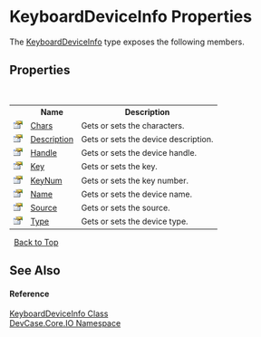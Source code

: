 # KeyboardDeviceInfo Properties
 

The <a href="T_DevCase_Core_IO_KeyboardDeviceInfo">KeyboardDeviceInfo</a> type exposes the following members.


## Properties
&nbsp;<table><tr><th></th><th>Name</th><th>Description</th></tr><tr><td>![Public property](media/pubproperty.gif "Public property")</td><td><a href="P_DevCase_Core_IO_KeyboardDeviceInfo_Chars">Chars</a></td><td>
Gets or sets the characters.</td></tr><tr><td>![Public property](media/pubproperty.gif "Public property")</td><td><a href="P_DevCase_Core_IO_KeyboardDeviceInfo_Description">Description</a></td><td>
Gets or sets the device description.</td></tr><tr><td>![Public property](media/pubproperty.gif "Public property")</td><td><a href="P_DevCase_Core_IO_KeyboardDeviceInfo_Handle">Handle</a></td><td>
Gets or sets the device handle.</td></tr><tr><td>![Public property](media/pubproperty.gif "Public property")</td><td><a href="P_DevCase_Core_IO_KeyboardDeviceInfo_Key">Key</a></td><td>
Gets or sets the key.</td></tr><tr><td>![Public property](media/pubproperty.gif "Public property")</td><td><a href="P_DevCase_Core_IO_KeyboardDeviceInfo_KeyNum">KeyNum</a></td><td>
Gets or sets the key number.</td></tr><tr><td>![Public property](media/pubproperty.gif "Public property")</td><td><a href="P_DevCase_Core_IO_KeyboardDeviceInfo_Name">Name</a></td><td>
Gets or sets the device name.</td></tr><tr><td>![Public property](media/pubproperty.gif "Public property")</td><td><a href="P_DevCase_Core_IO_KeyboardDeviceInfo_Source">Source</a></td><td>
Gets or sets the source.</td></tr><tr><td>![Public property](media/pubproperty.gif "Public property")</td><td><a href="P_DevCase_Core_IO_KeyboardDeviceInfo_Type">Type</a></td><td>
Gets or sets the device type.</td></tr></table>&nbsp;
<a href="#keyboarddeviceinfo-properties">Back to Top</a>

## See Also


#### Reference
<a href="T_DevCase_Core_IO_KeyboardDeviceInfo">KeyboardDeviceInfo Class</a><br /><a href="N_DevCase_Core_IO">DevCase.Core.IO Namespace</a><br />